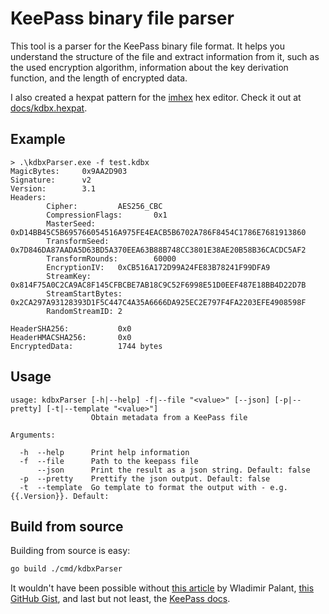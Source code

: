 # KeePass binary file parser

This tool is a parser for the KeePass binary file format.
It helps you understand the structure of the file and extract information from it, such as the used encryption algorithm, information about the key derivation function, and the length of encrypted data.

I also created a hexpat pattern for the [imhex](https://github.com/WerWolv/ImHex) hex editor. Check it out at [docs/kdbx.hexpat](https://github.com/d-Rickyy-b/kdbxParser/tree/master/docs/kdbx.hexpat).

## Example

```
> .\kdbxParser.exe -f test.kdbx        
MagicBytes:     0x9AA2D903
Signature:      v2
Version:        3.1
Headers:
        Cipher:         AES256_CBC
        CompressionFlags:       0x1
        MasterSeed:     0xD14BB45C5B695766054516A975FE4EACB5B6702A786F8454C1786E7681913860
        TransformSeed:  0x7D846DA87AADA5D63BD5A370EEA63B88B748CC3801E38AE20B58B36CACDC5AF2
        TransformRounds:        60000
        EncryptionIV:   0xCB516A172D99A24FE83B78241F99DFA9
        StreamKey:      0x814F75A0C2CA9AC8F145CFBCBE7AB18C9C52F6998E51D0EEF487E18BB4D22D7B
        StreamStartBytes:       0x2CA297A93128393D1F5C447C4A35A6666DA925EC2E797F4FA2203EFE4908598F
        RandomStreamID: 2

HeaderSHA256:           0x0
HeaderHMACSHA256:       0x0
EncryptedData:          1744 bytes
```

## Usage

```text
usage: kdbxParser [-h|--help] -f|--file "<value>" [--json] [-p|--pretty] [-t|--template "<value>"]
                  Obtain metadata from a KeePass file

Arguments:

  -h  --help      Print help information
  -f  --file      Path to the keepass file
      --json      Print the result as a json string. Default: false
  -p  --pretty    Prettify the json output. Default: false
  -t  --template  Go template to format the output with - e.g. {{.Version}}. Default:
```

## Build from source

Building from source is easy:

```bash
go build ./cmd/kdbxParser
```

It wouldn't have been possible without [this article](https://palant.info/2023/03/29/documenting-keepass-kdbx4-file-format/) by Wladimir Palant, [this GitHub Gist](https://gist.github.com/lgg/e6ccc6e212d18dd2ecd8a8c116fb1e45), and last but not least, the [KeePass docs](https://keepass.info/help/kb/kdbx_4.html).
